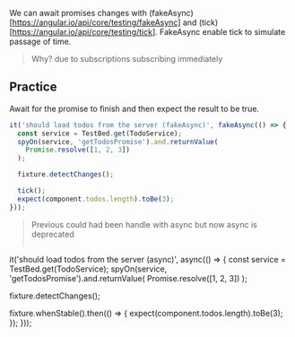 We can await promises changes with (fakeAsync)[https://angular.io/api/core/testing/fakeAsync] and (tick)[https://angular.io/api/core/testing/tick]. FakeAsync enable tick to simulate passage of time.

> Why? due to subscriptions subscribing immediately

## Practice

Await for the promise to finish and then expect the result to be true.

```ts
it('should load todos from the server (fakeAsync)', fakeAsync(() => {
  const service = TestBed.get(TodoService);
  spyOn(service, 'getTodosPromise').and.returnValue(
    Promise.resolve([1, 2, 3])
  );

  fixture.detectChanges();

  tick();
  expect(component.todos.length).toBe(3);
}));
```


> Previous could had been handle with async but now async is deprecated 
> ```ts
it('should load todos from the server (async)', async(() => {
  const service = TestBed.get(TodoService);
  spyOn(service, 'getTodosPromise').and.returnValue(
    Promise.resolve([1, 2, 3])
  );

  fixture.detectChanges();

  fixture.whenStable().then(() => {
    expect(component.todos.length).toBe(3);
  });
}));
```


